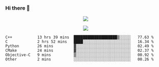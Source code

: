 ### Hi there 👋

<!--
**SuuTTT/SuuTTT** is a ✨ _special_ ✨ repository because its `README.md` (this file) appears on your GitHub profile.

Here are some ideas to get you started:

- 🔭 I’m currently working on ...
- 🌱 I’m currently learning ...
- 👯 I’m looking to collaborate on ...
- 🤔 I’m looking for help with ...
- 💬 Ask me about ...
- 📫 How to reach me: ...
- 😄 Pronouns: ...
- ⚡ Fun fact: ...
-->

<div align='center'>
    <p align='center'>
        <img src='https://github-readme-stats.vercel.app/api?line_height=27&username=SuuTTT&show_icons=true&theme=solarized-light'/>
    </p>
</div>    
<div align='center'>  
    <p align='center'>
        <img src='https://github-readme-stats.vercel.app/api/wakatime?username=SuuTTT&theme=solarized-light'/>
    </p>
    
</div>  

<!--START_SECTION:waka-->

```text
C++           13 hrs 39 mins  ███████████████████▒░░░░░   77.63 %
C             2 hrs 52 mins   ████░░░░░░░░░░░░░░░░░░░░░   16.34 %
Python        26 mins         ▓░░░░░░░░░░░░░░░░░░░░░░░░   02.49 %
CMake         24 mins         ▓░░░░░░░░░░░░░░░░░░░░░░░░   02.37 %
Objective-C   9 mins          ▒░░░░░░░░░░░░░░░░░░░░░░░░   00.92 %
Other         2 mins          ░░░░░░░░░░░░░░░░░░░░░░░░░   00.26 %
```

<!--END_SECTION:waka-->
